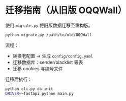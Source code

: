 # 迁移指南（从旧版 OQQWall）

使用 `migrate.py` 将旧版数据迁移至重构版。

```bash
python migrate.py /path/to/old/OQQWall
```

流程：
- 转换老配置 -> 生成 `config/config.yaml`
- 迁移数据库：sender/blacklist 等表
- 迁移 cookies 与编号文件

迁移后执行：
```bash
python cli.py db-init
DRIVER=~fastapi python main.py
```